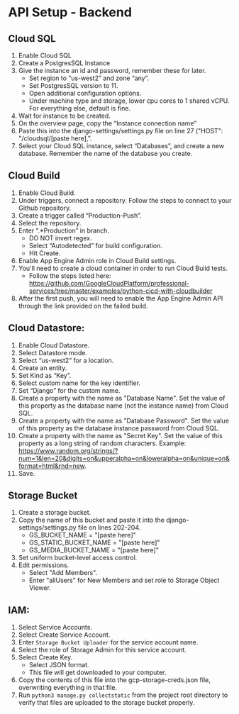 # API Setup - Backend

## Cloud SQL
1. Enable Cloud SQL
2. Create a PostgresSQL Instance
3. Give the instance an id and password, remember these for later.
    + Set region to “us-west2” and zone “any”.
    + Set PostgresSQL version to 11.
    + Open additional configuration options.
    + Under machine type and storage, lower cpu cores to 1 shared vCPU. For everything else, default is fine.
4. Wait for instance to be created.
5. On the overview page, copy the “Instance connection name”
6. Paste this into the django-settings/settings.py file on line 27 ("HOST": "/cloudsql/[paste here],”.
7. Select your Cloud SQL instance, select “Databases”, and create a new database. Remember the name of the database you create.

## Cloud Build
1. Enable Cloud Build.
2. Under triggers, connect a repository. Follow the steps to connect to your Github repository.
3. Create a trigger called “Production-Push”.
4. Select the repository.
5. Enter “.\*Production” in branch.
    + DO NOT invert regex.
    + Select “Autodetected” for build configuration.
    + Hit Create.
6. Enable App Engine Admin role in Cloud Build settings.
7. You'll need to create a cloud container in order to run Cloud Build tests.
    + Follow the steps listed here: https://github.com/GoogleCloudPlatform/professional-services/tree/master/examples/python-cicd-with-cloudbuilder
8. After the first push, you will need to enable the App Engine Admin API through the link provided on the failed build.

## Cloud Datastore:
1. Enable Cloud Datastore.
2. Select Datastore mode.
3. Select “us-west2” for a location.
4. Create an entity.
5. Set Kind as “Key”.
6. Select custom name for the key identifier.
7. Set “Django” for the custom name.
8. Create a property with the name as "Database Name". Set the value of this property as the database name (not the instance name) from Cloud SQL.
9. Create a property with the name as "Database Password". Set the value of this property as the database instance password from Cloud SQL.
10. Create a property with the name as "Secret Key". Set the value of this property as a long string of random characters. Example: https://www.random.org/strings/?num=1&len=20&digits=on&upperalpha=on&loweralpha=on&unique=on&format=html&rnd=new.
11. Save.

## Storage Bucket
1. Create a storage bucket.
2. Copy the name of this bucket and paste it into the django-settings/settings.py file on lines 202-204.
    + GS_BUCKET_NAME = "[paste here]"
    + GS_STATIC_BUCKET_NAME = "[paste here]"
    + GS_MEDIA_BUCKET_NAME = "[paste here]"
2. Set uniform bucket-level access control.
3. Edit permissions.
    + Select "Add Members".
    + Enter "allUsers" for New Members and set role to Storage Object Viewer.

## IAM:
1. Select Service Accounts.
2. Select Create Service Account.
3. Enter `Storage Bucket Uploader` for the service account name.
4. Select the role of Storage Admin for this service account.
5. Select Create Key.
    + Select JSON format.
    + This file will get downloaded to your computer.
6. Copy the contents of this file into the gcp-storage-creds.json file, overwriting everything in that file.
7. Run `python3 manage.py collectstatic` from the project root directory to verify that files are uploaded to the storage bucket properly.
